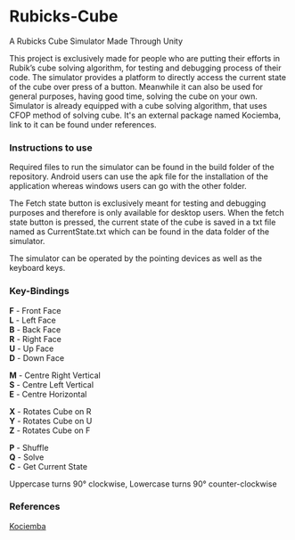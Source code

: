 # Rubicks-Cube
A Rubicks Cube Simulator Made Through Unity

This project is exclusively made for people who are putting their efforts in Rubik’s cube solving algorithm, for testing and debugging process of their code. The simulator provides a platform to directly access the current state of the cube over press of a button. Meanwhile it can also be used for general purposes, having good time, solving the cube on your own.<br />
Simulator is already equipped with a cube solving algorithm, that uses CFOP method of solving cube. It's an external package named Kociemba, link to it can be found under references.


### Instructions to use
Required files to run the simulator can be found in the build folder of the repository. Android users can use the apk file for the installation of the application whereas windows users can go with the other folder.

The Fetch state button is exclusively meant for testing and debugging purposes and therefore is only available for desktop users. When the fetch state button is pressed, the current state of the cube is saved in a txt file named as CurrentState.txt which can be found in the data folder of the simulator.

The simulator can be operated by the pointing devices as well as the keyboard keys.


### Key-Bindings
**F** - Front Face<br />
**L** - Left Face<br />
**B** - Back Face<br />
**R** - Right Face<br />
**U** - Up Face<br />
**D** - Down Face<br />

**M** - Centre Right Vertical<br />
**S** - Centre Left Vertical<br />
**E** - Centre Horizontal<br />

**X** - Rotates Cube on R<br />
**Y** - Rotates Cube on U<br />
**Z** - Rotates Cube on F<br />

**P** - Shuffle<br />
**Q** - Solve<br />
**C** - Get Current State<br />

Uppercase turns 90° clockwise, Lowercase turns 90° counter-clockwise


### References
[Kociemba](https://github.com/Megalomatt/Kociemba.git)
